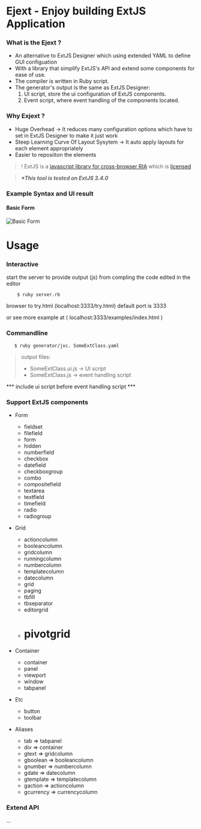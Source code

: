 Ejext - Enjoy building ExtJS Application
===
### What is the Ejext ?
* An alternative to ExtJS Designer which using extended YAML to define GUI configuation
* With a library that simplify ExtJS's API and extend some components for ease of use.
* The compiler is written in Ruby script.
* The generator's output is the same as ExtJS Designer:
  1. UI script, store the ui configuration of ExtJS components.
  2. Event script, where event handling of the components located.

### Why Exjext ?
* Huge Overhead -> It reduces many configuration options which have to set in ExtJS Designer to make it just work
* Steep Learning Curve Of Layout Sysytem -> It auto apply layouts for each element appropriately 
* Easier to reposiiton the elements

> ! ExtJS is a [javascript library for cross-browser RIA](http://www.sencha.com/products/extjs3/)
    which is [licensed](http://www.sencha.com/products/extjs/license/)

> ***\*This tool is tested on ExtJS 3.4.0***

### Example Syntax and UI result
#### Basic Form
![Basic Form](https://raw.github.com/jingz/flext/master/examples/basic_form.png)

Usage
===

### Interactive
start the server to provide output (js) from compling the code edited in the editor
```shell
    $ ruby server.rb
```
browser to try.html (localhost:3333/try.html) default port is 3333

or see more example at ( localhost:3333/examples/index.html )

### Commandline

```shell
   $ ruby generator/jxc. SomeExtClass.yaml
```
> output files:
> - SomeExtClass.ui.js -> UI script
> - SomeExtClass.js -> event handling script

*** include ui script before event handling script ***

### Support ExtJS components
* Form
  - fieldset
  - filefield
  - form
  - hidden
  - numberfield
  - checkbox
  - datefield
  - checkboxgroup
  - combo
  - compositefield
  - textarea
  - textfield
  - timefield
  - radio
  - radiogroup

* Grid
  - actioncolumn
  - booleancolumn
  - gridcolumn
  - runningcolumn
  - numbercolumn
  - templatecolumn
  - datecolumn
  - grid
  - paging
  - tbfill
  - tbseparator
  - editorgrid
  - # pivotgrid

* Container
  - container
  - panel
  - viewport
  - window
  - tabpanel

* Etc
  - button
  - toolbar

* Aliases
  - tab => tabpanel
  - div => container
  - gtext => gridcolumn
  - gboolean => booleancolumn
  - gnumber => numbercolumn
  - gdate => datecolumn
  - gtemplate => templatecolumn
  - gaction => actioncolumn
  - gcurrency => currencycolumn

### Extend API
...
